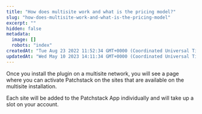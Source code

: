 ```yaml
---
title: "How does multisite work and what is the pricing model?"
slug: "how-does-multisite-work-and-what-is-the-pricing-model"
excerpt: ""
hidden: false
metadata: 
  image: []
  robots: "index"
createdAt: "Tue Aug 23 2022 11:52:34 GMT+0000 (Coordinated Universal Time)"
updatedAt: "Wed May 10 2023 14:11:34 GMT+0000 (Coordinated Universal Time)"
---
```

Once you install the plugin on a multisite network, you will see a page where you can activate Patchstack on the sites that are available on the multisite installation.

Each site will be added to the Patchstack App individually and will take up a slot on your account.
